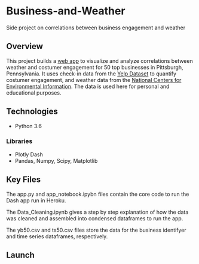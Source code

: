 # Business-and-Weather
Side project on correlations between business engagement and weather

## Overview 

This project builds a [web app](https://business-and-weather.herokuapp.com) to visualize and analyze correlations
between weather and costumer engagement for 50 top businesses in Pittsburgh, Pennsylvania. It uses check-in data
from the [Yelp Dataset](https://www.yelp.com/dataset) to quantify costumer engagement, and weather data from the
[National Centers for Environmental Information](https://www.ncdc.noaa.gov/data-access/). The data is used here
for personal and educational purposes. 

## Technologies 

* Python 3.6

### Libraries

* Plotly Dash
* Pandas, Numpy, Scipy, Matplotlib

## Key Files

The app.py and app_notebook.ipybn files contain the core code to run the Dash app run in Heroku. 

The Data_Cleaning.ipynb gives a step by step explanation of how the data was cleaned and assembled into condensed 
dataframes to run the app. 

The yb50.csv and ts50.csv files store the data for the business identifyer and time series dataframes, respectively. 

## Launch



